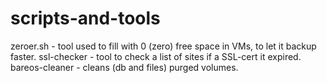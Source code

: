 # scripts-and-tools

zeroer.sh - tool used to fill with 0 (zero) free space in VMs, to let it backup faster. 
ssl-checker - tool to check a list of sites if a SSL-cert it expired.
bareos-cleaner - cleans (db and files) purged volumes.
